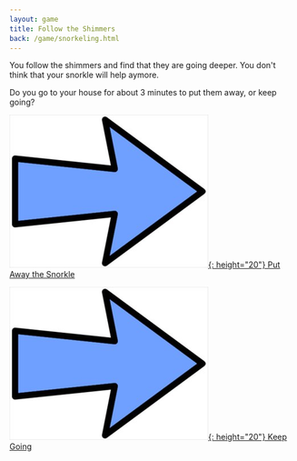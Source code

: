 ```yaml
---
layout: game
title: Follow the Shimmers
back: /game/snorkeling.html
---
```


You follow the shimmers and find that they are going deeper. You don't think that your snorkle will help aymore. 

Do you go to your house for about 3 minutes to put them away, or keep going?

[![Choice1:](/game/images/Arrow.jpg){: height="20"} Put Away the Snorkle](return_snorkel.html)

[![Choice2:](/game/images/Arrow.jpg){: height="20"} Keep Going](go_snorkel.html)
